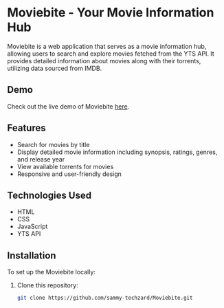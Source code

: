# Moviebite - Your Movie Information Hub

Moviebite is a web application that serves as a movie information hub, allowing users to search and explore movies fetched from the YTS API. It provides detailed information about movies along with their torrents, utilizing data sourced from IMDB.

## Demo

Check out the live demo of Moviebite [here](http://moviebite.000.pe/).

## Features

- Search for movies by title
- Display detailed movie information including synopsis, ratings, genres, and release year
- View available torrents for movies
- Responsive and user-friendly design

## Technologies Used

- HTML
- CSS
- JavaScript
- YTS API

## Installation

To set up the Moviebite locally:

1. Clone this repository:
   ```bash
   git clone https://github.com/sammy-techzard/Moviebite.git
